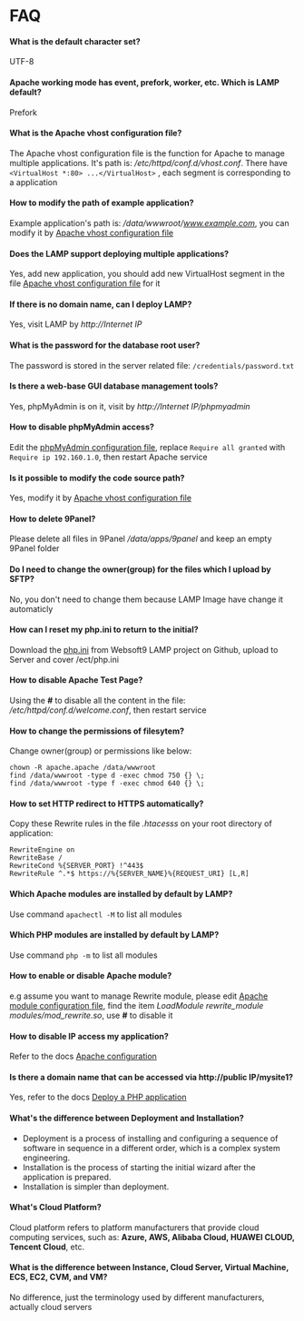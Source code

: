 # FAQ

#### What is the default character set?
UTF-8

#### Apache working mode has event, prefork, worker, etc. Which is LAMP default?
Prefork

#### What is the Apache vhost configuration file?
The Apache vhost configuration file is the function for Apache to manage multiple applications. It's path is: */etc/httpd/conf.d/vhost.conf*.
There have `<VirtualHost *:80> ...</VirtualHost>` , each segment is corresponding to a application

#### How to modify the path of example application?

Example application's path is: */data/wwwroot/www.example.com*, you can modify it by [Apache vhost configuration file](/stack-components.md#apache)

#### Does the LAMP support deploying multiple applications?

Yes, add new application, you should add new VirtualHost segment in the file [Apache vhost configuration file](/stack-components.md#apache) for it

#### If there is no domain name, can I deploy LAMP?

Yes, visit LAMP by *http://Internet IP*

#### What is the password for the database root user?

The password is stored in the server related file: `/credentials/password.txt`

#### Is there a web-base GUI database management tools?

Yes, phpMyAdmin is on it, visit by *http://Internet IP/phpmyadmin*

#### How to disable phpMyAdmin access?

Edit the  [phpMyAdmin configuration file](/stack-components.md#phpmyadmin), replace `Require all granted` with `Require ip 192.160.1.0`, then restart Apache service

#### Is it possible to modify the code source path?

Yes, modify it by [Apache vhost configuration file](/stack-components.md#apache)

#### How to delete 9Panel?

Please delete all files in 9Panel */data/apps/9panel* and keep an empty 9Panel folder

#### Do I need to change the owner(group) for the files which I upload by SFTP?

No, you don't need to change them because LAMP Image have change it automaticly

#### How can I reset my php.ini to return to the initial?
Download the [php.ini](https://github.com/Websoft9/ansible-lamp/blob/master/roles/php/templates/php.ini) from Websoft9 LAMP project on Github, upload to Server and cover /ect/php.ini

#### How to disable Apache Test Page?

Using the **#** to disable all the content in the file: */etc/httpd/conf.d/welcome.conf*, then restart service

#### How to change the permissions of filesytem?

Change owner(group) or permissions like below:

```shell
chown -R apache.apache /data/wwwroot
find /data/wwwroot -type d -exec chmod 750 {} \;
find /data/wwwroot -type f -exec chmod 640 {} \;
```

#### How to set HTTP redirect to HTTPS automatically?

Copy these Rewrite rules in the file *.htacesss* on your root directory of application:
```
RewriteEngine on
RewriteBase /
RewriteCond %{SERVER_PORT} !^443$
RewriteRule ^.*$ https://%{SERVER_NAME}%{REQUEST_URI} [L,R]
```
#### Which Apache modules are installed by default by LAMP?

Use command `apachectl -M` to list all modules

#### Which PHP modules are installed by default by LAMP?

Use command `php -m` to list all modules

#### How to enable or disable Apache module?

e.g  assume you want to manage Rewrite module, please edit [Apache module configuration file](/stack-components.md#apache), find the item *LoadModule rewrite_module modules/mod_rewrite.so*, use **#** to disable it

#### How to disable IP access my application?

Refer to the docs [Apache configuration](https://support.websoft9.com/docs/linux/webs-apache.html#disable-ip-access)

#### Is there a domain name that can be accessed via http://public IP/mysite1?

Yes, refer to the docs [Deploy a PHP application](/lamp/solution-deployment.html#deploy-second-application)

#### What's the difference between Deployment and Installation?

- Deployment is a process of installing and configuring a sequence of software in sequence in a different order, which is a complex system engineering.  
- Installation is the process of starting the initial wizard after the application is prepared.  
- Installation is simpler than deployment. 

#### What's Cloud Platform?

Cloud platform refers to platform manufacturers that provide cloud computing services, such as: **Azure, AWS, Alibaba Cloud, HUAWEI CLOUD, Tencent Cloud**, etc.

#### What is the difference between Instance, Cloud Server, Virtual Machine, ECS, EC2, CVM, and VM?

No difference, just the terminology used by different manufacturers, actually cloud servers